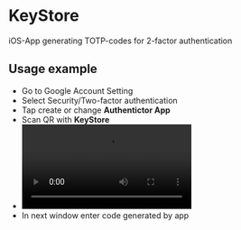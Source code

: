 # KeyStore

iOS-App generating TOTP-codes for 2-factor authentication

## Usage example

- Go to Google Account Setting
- Select Security/Two-factor authentication
- Tap create or change **Authentictor App**
- Scan QR with **KeyStore**
- ![Alt Text](https://github.com/devborz/toibas-hw/blob/master/media/example.mov)
- In next window enter code generated by app
